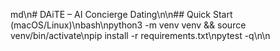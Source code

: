 md\n# DAiTE – AI Concierge Dating\n\n## Quick Start (macOS/Linux)\nbash\npython3 -m venv venv && source venv/bin/activate\npip install -r requirements.txt\npytest -q\n\n
